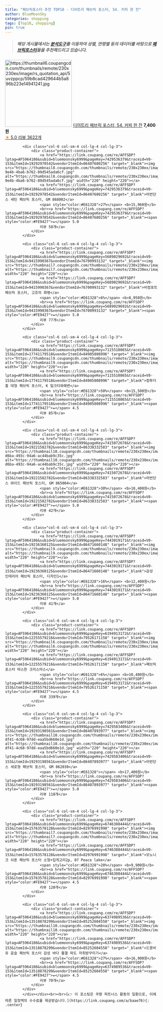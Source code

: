 ```yaml
---
title: "패브릭포스터 추천 TOP10 - 디어트리 패브릭 포스터, 54. 커피 한 잔"
author: BlueMoonSky
categories: shopping
tags: [Top10, shopping]
pin: true
---
```


> ##### 해당 게시물에서는 [**분석도구**](https://itemscout.io/)를 이용하여 **성별**, **연령별** 등의 데이터를 바탕으로 [**패브릭포스터**](https://link.coupang.com/a/baae76)들을 추천해드리고 있습니다.
<div class="container"><div class="row">
            <div class="col-6 col-sm-4 col-lg-4 col-lg-3">
                <div class="product-container">
                    <a href="https://link.coupang.com/re/AFFSDP?lptag=AF5964186&subid=bluemoonsky6999&pageKey=4696336018&traceid=V0-153&itemId=5909969324&vendorItemId=73208056186" target="_blank"><img src="https://thumbnail6.coupangcdn.com/thumbnails/remote/230x230ex/image/rs_quotation_api/5uvzppcp/59b8cad429644b5a896b223e14941241.jpg" alt="https://thumbnail6.coupangcdn.com/thumbnails/remote/230x230ex/image/rs_quotation_api/5uvzppcp/59b8cad429644b5a896b223e14941241.jpg" width="220" height="220"></a>
                    <a href="https://link.coupang.com/re/AFFSDP?lptag=AF5964186&subid=bluemoonsky6999&pageKey=4696336018&traceid=V0-153&itemId=5909969324&vendorItemId=73208056186" target="_blank">디어트리 패브릭 포스터, 54. 커피 한 잔</a>
                    <span style="color:#E61328"></span> <b>7,400원</b>
                    <br><a href="https://link.coupang.com/re/AFFSDP?lptag=AF5964186&subid=bluemoonsky6999&pageKey=4696336018&traceid=V0-153&itemId=5909969324&vendorItemId=73208056186" target="_blank"><span style="color:#FE9427">★</span> 5.0
                    리뷰 3622개</a>
                </div>
            </div>
            
            <div class="col-6 col-sm-4 col-lg-4 col-lg-3">
                <div class="product-container">
                    <a href="https://link.coupang.com/re/AFFSDP?lptag=AF5964186&subid=bluemoonsky6999&pageKey=7429536379&traceid=V0-153&itemId=19292978542&vendorItemId=86407680256" target="_blank"><img src="https://thumbnail8.coupangcdn.com/thumbnails/remote/230x230ex/image/retail/images/2023/06/28/11/3/c1af9b6c-9e4b-4ba6-b762-89d545ada6cf.jpg" alt="https://thumbnail8.coupangcdn.com/thumbnails/remote/230x230ex/image/retail/images/2023/06/28/11/3/c1af9b6c-9e4b-4ba6-b762-89d545ada6cf.jpg" width="220" height="220"></a>
                    <a href="https://link.coupang.com/re/AFFSDP?lptag=AF5964186&subid=bluemoonsky6999&pageKey=7429536379&traceid=V0-153&itemId=19292978542&vendorItemId=86407680256" target="_blank">어번던스 새틴 패브릭 포스터, GM 868002</a>
                    <span style="color:#E61328">27%</span> <b>15,960원</b>
                    <br><a href="https://link.coupang.com/re/AFFSDP?lptag=AF5964186&subid=bluemoonsky6999&pageKey=7429536379&traceid=V0-153&itemId=19292978542&vendorItemId=86407680256" target="_blank"><span style="color:#FE9427">★</span> 5.0
                    리뷰 58개</a>
                </div>
            </div>
            
            <div class="col-6 col-sm-4 col-lg-4 col-lg-3">
                <div class="product-container">
                    <a href="https://link.coupang.com/re/AFFSDP?lptag=AF5964186&subid=bluemoonsky6999&pageKey=5689029692&traceid=V0-153&itemId=9415990367&vendorItemId=76700993132" target="_blank"><img src="https://thumbnail7.coupangcdn.com/thumbnails/remote/230x230ex/image/rs_quotation_api/ynw6d9y4/4283dd5df3ee4f1e91eb1df83d9d6919.jpg" alt="https://thumbnail7.coupangcdn.com/thumbnails/remote/230x230ex/image/rs_quotation_api/ynw6d9y4/4283dd5df3ee4f1e91eb1df83d9d6919.jpg" width="220" height="220"></a>
                    <a href="https://link.coupang.com/re/AFFSDP?lptag=AF5964186&subid=bluemoonsky6999&pageKey=5689029692&traceid=V0-153&itemId=9415990367&vendorItemId=76700993132" target="_blank">비컴포트 패브릭 포스터, 고흐의 화병</a>
                    <span style="color:#E61328">6%</span> <b>8,950원</b>
                    <br><a href="https://link.coupang.com/re/AFFSDP?lptag=AF5964186&subid=bluemoonsky6999&pageKey=5689029692&traceid=V0-153&itemId=9415990367&vendorItemId=76700993132" target="_blank"><span style="color:#FE9427">★</span> 5.0
                    리뷰 77개</a>
                </div>
            </div>
            
            <div class="col-6 col-sm-4 col-lg-4 col-lg-3">
                <div class="product-container">
                    <a href="https://link.coupang.com/re/AFFSDP?lptag=AF5964186&subid=bluemoonsky6999&pageKey=7115510865&traceid=V0-153&itemId=17741179518&vendorItemId=84905808996" target="_blank"><img src="https://thumbnail9.coupangcdn.com/thumbnails/remote/230x230ex/image/rs_quotation_api/qzhsai3i/c875a493fa75445381316fa18d130395.png" alt="https://thumbnail9.coupangcdn.com/thumbnails/remote/230x230ex/image/rs_quotation_api/qzhsai3i/c875a493fa75445381316fa18d130395.png" width="220" height="220"></a>
                    <a href="https://link.coupang.com/re/AFFSDP?lptag=AF5964186&subid=bluemoonsky6999&pageKey=7115510865&traceid=V0-153&itemId=17741179518&vendorItemId=84905808996" target="_blank">컴투더홈 대형 패브릭 포스터, K 밀크티와해변</a>
                    <span style="color:#E61328">50%</span> <b>15,500원</b>
                    <br><a href="https://link.coupang.com/re/AFFSDP?lptag=AF5964186&subid=bluemoonsky6999&pageKey=7115510865&traceid=V0-153&itemId=17741179518&vendorItemId=84905808996" target="_blank"><span style="color:#FE9427">★</span> 4.5
                    리뷰 85개</a>
                </div>
            </div>
            
            <div class="col-6 col-sm-4 col-lg-4 col-lg-3">
                <div class="product-container">
                    <a href="https://link.coupang.com/re/AFFSDP?lptag=AF5964186&subid=bluemoonsky6999&pageKey=7415072678&traceid=V0-153&itemId=19221582782&vendorItemId=86338332583" target="_blank"><img src="https://thumbnail10.coupangcdn.com/thumbnails/remote/230x230ex/image/retail/images/2023/06/21/12/9/1c208558-d6ba-493c-94a6-ac44bab9c35c.jpg" alt="https://thumbnail10.coupangcdn.com/thumbnails/remote/230x230ex/image/retail/images/2023/06/21/12/9/1c208558-d6ba-493c-94a6-ac44bab9c35c.jpg" width="220" height="220"></a>
                    <a href="https://link.coupang.com/re/AFFSDP?lptag=AF5964186&subid=bluemoonsky6999&pageKey=7415072678&traceid=V0-153&itemId=19221582782&vendorItemId=86338332583" target="_blank">어번던스 와이드 패브릭 포스터, GM 865004</a>
                    <span style="color:#E61328">30%</span> <b>18,400원</b>
                    <br><a href="https://link.coupang.com/re/AFFSDP?lptag=AF5964186&subid=bluemoonsky6999&pageKey=7415072678&traceid=V0-153&itemId=19221582782&vendorItemId=86338332583" target="_blank"><span style="color:#FE9427">★</span> 5.0
                    리뷰 42개</a>
                </div>
            </div>
            
            <div class="col-6 col-sm-4 col-lg-4 col-lg-3">
                <div class="product-container">
                    <a href="https://link.coupang.com/re/AFFSDP?lptag=AF5964186&subid=bluemoonsky6999&pageKey=7443019171&traceid=V0-153&itemId=19236360125&vendorItemId=86471660148" target="_blank"><img src="https://thumbnail9.coupangcdn.com/thumbnails/remote/230x230ex/image/rs_quotation_api/yiksj6fv/bab32cb33daa453ebd0f634377f6dc81.jpg" alt="https://thumbnail9.coupangcdn.com/thumbnails/remote/230x230ex/image/rs_quotation_api/yiksj6fv/bab32cb33daa453ebd0f634377f6dc81.jpg" width="220" height="220"></a>
                    <a href="https://link.coupang.com/re/AFFSDP?lptag=AF5964186&subid=bluemoonsky6999&pageKey=7443019171&traceid=V0-153&itemId=19236360125&vendorItemId=86471660148" target="_blank">감성 인테리어 패브릭 포스터, 디자인1</a>
                    <span style="color:#E61328">16%</span> <b>12,400원</b>
                    <br><a href="https://link.coupang.com/re/AFFSDP?lptag=AF5964186&subid=bluemoonsky6999&pageKey=7443019171&traceid=V0-153&itemId=19236360125&vendorItemId=86471660148" target="_blank"><span style="color:#FE9427">★</span> 5.0
                    리뷰 41개</a>
                </div>
            </div>
            
            <div class="col-6 col-sm-4 col-lg-4 col-lg-3">
                <div class="product-container">
                    <a href="https://link.coupang.com/re/AFFSDP?lptag=AF5964186&subid=bluemoonsky6999&pageKey=6194913172&traceid=V0-153&itemId=12255579216&vendorItemId=79526171158" target="_blank"><img src="https://thumbnail6.coupangcdn.com/thumbnails/remote/230x230ex/image/vendor_inventory/4b43/4566f863834bf5c0427e5e4624f39a949a8e780b4250284f97577d0362b7.jpg" alt="https://thumbnail6.coupangcdn.com/thumbnails/remote/230x230ex/image/vendor_inventory/4b43/4566f863834bf5c0427e5e4624f39a949a8e780b4250284f97577d0362b7.jpg" width="220" height="220"></a>
                    <a href="https://link.coupang.com/re/AFFSDP?lptag=AF5964186&subid=bluemoonsky6999&pageKey=6194913172&traceid=V0-153&itemId=12255579216&vendorItemId=79526171158" target="_blank">패브릭 포스터 따스한 크리스마스</a>
                    <span style="color:#E61328">6%</span> <b>10,400원</b>
                    <br><a href="https://link.coupang.com/re/AFFSDP?lptag=AF5964186&subid=bluemoonsky6999&pageKey=6194913172&traceid=V0-153&itemId=12255579216&vendorItemId=79526171158" target="_blank"><span style="color:#FE9427">★</span> 4.5
                    리뷰 339개</a>
                </div>
            </div>
            
            <div class="col-6 col-sm-4 col-lg-4 col-lg-3">
                <div class="product-container">
                    <a href="https://link.coupang.com/re/AFFSDP?lptag=AF5964186&subid=bluemoonsky6999&pageKey=7429583406&traceid=V0-153&itemId=19293198561&vendorItemId=86407893977" target="_blank"><img src="https://thumbnail10.coupangcdn.com/thumbnails/remote/230x230ex/image/retail/images/2023/06/28/11/8/f3c36c1c-df41-4c68-97dd-eaa5bd660e1d.jpg" alt="https://thumbnail10.coupangcdn.com/thumbnails/remote/230x230ex/image/retail/images/2023/06/28/11/8/f3c36c1c-df41-4c68-97dd-eaa5bd660e1d.jpg" width="220" height="220"></a>
                    <a href="https://link.coupang.com/re/AFFSDP?lptag=AF5964186&subid=bluemoonsky6999&pageKey=7429583406&traceid=V0-153&itemId=19293198561&vendorItemId=86407893977" target="_blank">어번던스 세로형 패브릭 포스터, GM 862030</a>
                    <span style="color:#E61328"></span> <b>17,400원</b>
                    <br><a href="https://link.coupang.com/re/AFFSDP?lptag=AF5964186&subid=bluemoonsky6999&pageKey=7429583406&traceid=V0-153&itemId=19293198561&vendorItemId=86407893977" target="_blank"><span style="color:#FE9427">★</span> 5.0
                    리뷰 118개</a>
                </div>
            </div>
            
            <div class="col-6 col-sm-4 col-lg-4 col-lg-3">
                <div class="product-container">
                    <a href="https://link.coupang.com/re/AFFSDP?lptag=AF5964186&subid=bluemoonsky6999&pageKey=6746388444&traceid=V0-153&itemId=15763578128&vendorItemId=82976991998" target="_blank"><img src="https://thumbnail7.coupangcdn.com/thumbnails/remote/230x230ex/image/rs_quotation_api/wt3ettyc/2962a544c25346b68fc282162be8b1e7.jpg" alt="https://thumbnail7.coupangcdn.com/thumbnails/remote/230x230ex/image/rs_quotation_api/wt3ettyc/2962a544c25346b68fc282162be8b1e7.jpg" width="220" height="220"></a>
                    <a href="https://link.coupang.com/re/AFFSDP?lptag=AF5964186&subid=bluemoonsky6999&pageKey=6746388444&traceid=V0-153&itemId=15763578128&vendorItemId=82976991998" target="_blank">모노니크 쉬폰 패브릭 포스터 소형+집게고리2p, 07 Peace lake</a>
                    <span style="color:#E61328">20%</span> <b>9,900원</b>
                    <br><a href="https://link.coupang.com/re/AFFSDP?lptag=AF5964186&subid=bluemoonsky6999&pageKey=6746388444&traceid=V0-153&itemId=15763578128&vendorItemId=82976991998" target="_blank"><span style="color:#FE9427">★</span> 4.5
                    리뷰 120개</a>
                </div>
            </div>
            
            <div class="col-6 col-sm-4 col-lg-4 col-lg-3">
                <div class="product-container">
                    <a href="https://link.coupang.com/re/AFFSDP?lptag=AF5964186&subid=bluemoonsky6999&pageKey=6374989536&traceid=V0-153&itemId=13518878299&vendorItemId=85252604558" target="_blank"><img src="https://thumbnail10.coupangcdn.com/thumbnails/remote/230x230ex/image/vendor_inventory/0c60/1bd80dac1b39b0c5561188516fc60b7791046548679465f75e1bf62740cf.jpg" alt="https://thumbnail10.coupangcdn.com/thumbnails/remote/230x230ex/image/vendor_inventory/0c60/1bd80dac1b39b0c5561188516fc60b7791046548679465f75e1bf62740cf.jpg" width="220" height="220"></a>
                    <a href="https://link.coupang.com/re/AFFSDP?lptag=AF5964186&subid=bluemoonsky6999&pageKey=6374989536&traceid=V0-153&itemId=13518878299&vendorItemId=85252604558" target="_blank">드몽비쥬 윤슬 패브릭 포스터 감성 바다 물결 파도 자취방꾸미기</a>
                    <span style="color:#E61328">27%</span> <b>16,900원</b>
                    <br><a href="https://link.coupang.com/re/AFFSDP?lptag=AF5964186&subid=bluemoonsky6999&pageKey=6374989536&traceid=V0-153&itemId=13518878299&vendorItemId=85252604558" target="_blank"><span style="color:#FE9427">★</span> 4.5
                    리뷰 70개</a>
                </div>
            </div>
            </div></div><br><br>[👉 이 포스팅은 쿠팡 파트너스 활동의 일환으로, 이에 따른 일정액의 수수료를 제공받습니다.](https://link.coupang.com/a/baae76){: .center}